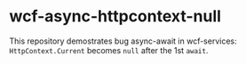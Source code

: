 # wcf-async-httpcontext-null
This repository demostrates bug async-await in wcf-services: `HttpContext.Current` becomes `null` after the 1st `await`.
